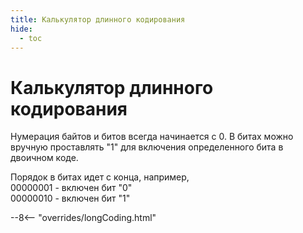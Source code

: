 ```yaml
---
title: Калькулятор длинного кодирования
hide:
  - toc
---
```


# Калькулятор длинного кодирования

Нумерация байтов и битов всегда начинается с 0. В битах можно вручную проставлять "1" для включения определенного бита в двоичном коде.  

Порядок в битах идет с конца, например,  
00000001 - включен бит "0"  
00000010 - включен бит "1"  

--8<-- "overrides/longCoding.html"